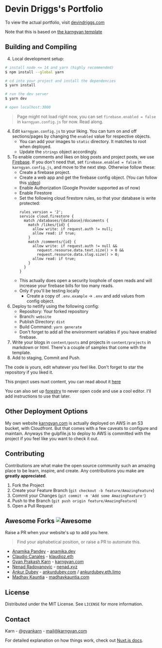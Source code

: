 # Devin Driggs's Portfolio

To view the actual portfolio, visit [devindriggs.com](https://devindriggs.com)

Note that this is based on [the karngyan template](https://github.com/karngyan/karngyan.com)

## Building and Compiling

4. Local development setup:
```bash
# install node <= 14 and yarn (highly recommended)
$ npm install --global yarn

# cd into your project and install the dependencies
$ yarn install

# run the dev server
$ yarn dev

# open localhost:3000
```
> Page might not load right now, you can set `firebase.enabled = false` in `karngyan.config.js` for now. Read along.

4. Edit `karngyan.config.js` to your liking. You can turn on and off sections/pages by changing the `enabled` value for respective objects.
    - You can add your images to `static` directory. It matches to root when deployed.
    - Update the `strings` object accordingly.
5. To enable comments and likes on blog posts and project posts, we use [Firebase](https://firebase.google.com/).
If you don't need that, set `firebase.enabled = false` in `karngyan.config.js`, and move to the next step. Otherwise follow these:
    - Create a firebase project.
    - Create a web app and get the firebase config object. (You can follow this [video](https://www.youtube.com/watch?v=k1D0_wFlXgo))
    - Enable Authorization (Google Provider supported as of now)
    - Enable Firestore
    - Set the following cloud firestore rules, so that your database is write protected:
      ```cel
      rules_version = '2';
      service cloud.firestore {
        match /databases/{database}/documents {
          match /likes/{id} {
            allow write: if request.auth != null;
            allow read: if true;
          }
          match /comments/{id} {
            allow write: if request.auth != null && 
              request.resourse.data.text.size() > 0 &&
              request.resource.data.slug.size() > 0;
            allow read: if true;
          }
        }
      }
      ```
    - This actually does open a security loophole of open reads and will increase your firebase bills for too many reads.
    - Only if you'll be testing locally
      - Create a copy of `.env.example` -> `.env` and add values from config object.
6. Deploy to netlify using the following config:
    - Repository: Your forked repository
    - Branch: `website`
    - Publish Directory: `dist`
    - Build Command: `yarn generate`
    - Don't forget to add all the environment variables if you have enabled firebase.
7. Write your blogs in `content/posts` and projects in `content/projects` in markdown or html. There's a couple of samples that come with the template.
8. Add to staging, Commit and Push.
    
The code is yours, edit whatever you feel like. Don't forget to star the repository if you liked it.

This project uses nuxt content, you can read about it [here](https://content.nuxtjs.org/)

You can also set up [forestry](https://forestry.io) to never open code and use a cool editor. I'll add instructions to use that later.

## Other Deployment Options

My own website [karngyan.com](https://karngyan.com) is actually deployed on AWS in an S3 bucket, with Cloudfront. But that comes with a few caveats to configure and maintain.
Anyways the gulpfile.js to deploy to AWS is committed with the project if you feel like you want to check it out.

<!-- CONTRIBUTING -->
## Contributing

Contributions are what make the open source community such an amazing place to be learn, inspire, and create. Any contributions you make are **greatly appreciated**.

1. Fork the Project
2. Create your Feature Branch (`git checkout -b feature/AmazingFeature`)
3. Commit your Changes (`git commit -m 'Add some AmazingFeature'`)
4. Push to the Branch (`git push origin feature/AmazingFeature`)
5. Open a Pull Request


## Awesome Forks ![Awesome][awesome-badge]

Raise a PR when your website's up to add you here. 
> Find your alphabetical position, or raise a PR to automate this.


* [Anamika Pandey](https://github.com/anamikapandey745) - [anamika.dev](https://anamika.dev)
* [Claudio Canales](https://github.com/klaudioz) - [klaudioz.eth](https://klaudioz.eth.link/)
* [Gyan Prakash Karn](https://github.com/gyankarn) - [karngyan.com](https://karngyan.com)
* [Nenad Radovanovic](https://github.com/nesaplay) - [nenad.xyz](https://nenad.xyz)
* [Ankur Dubey](https://github.com/ankurdubey521) - [ankurdubey.com](https://ankurdubey.com) / [ankurdubey.eth.limo](https://ankurdubey.eth.limo)
* [Madhav Kauntia](https://github.com/madhavkauntia) - [madhavkauntia.com](https://madhavkauntia.com)

<!-- LICENSE -->
## License

Distributed under the MIT License. See `LICENSE` for more information.


<!-- CONTACT -->
## Contact

Karn - [@gyankarn](https://twitter.com/gyankarn) - mail@karngyan.com


<!-- MARKDOWN LINKS & IMAGES -->
<!-- https://www.markdownguide.org/basic-syntax/#reference-style-links -->
[license-shield]: https://img.shields.io/github/license/othneildrew/Best-README-Template.svg?style=for-the-badge
[license-url]: https://github.com/karngyan/karngyan.com/blob/template/LICENSE
[linkedin-shield]: https://img.shields.io/badge/-LinkedIn-black.svg?style=for-the-badge&logo=linkedin&colorB=555
[linkedin-url]: https://linkedin.com/in/karngyan
[product-screenshot]: assets/template.karngyan.com.png
[awesome-badge]: https://cdn.rawgit.com/sindresorhus/awesome/d7305f38d29fed78fa85652e3a63e154dd8e8829/media/badge.svg

For detailed explanation on how things work, check out [Nuxt.js docs](https://nuxtjs.org).
